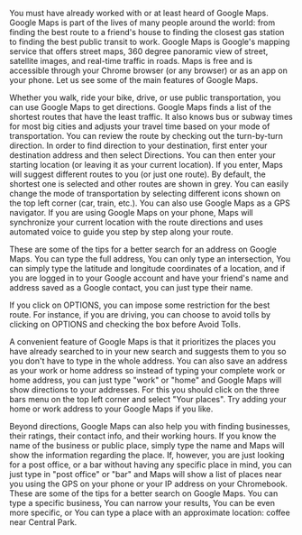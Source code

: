 You must have already worked with or at least heard of Google Maps. Google Maps is part of the lives of many people around the world: from finding the best route to a friend's house to finding the closest gas station to finding the best public transit to work. Google Maps is Google's mapping service that offers street maps, 360 degree panoramic view of street, satellite images, and real-time traffic in roads. Maps is free and is accessible through your Chrome browser (or any browser) or as an app on your phone. Let us see some of the main features of Google Maps.

Whether you walk, ride your bike, drive, or use public transportation, you can use Google Maps to get directions. Google Maps finds a list of the shortest routes that have the least traffic. It also knows bus or subway times for most big cities and adjusts your travel time based on your mode of transportation. You can review the route by checking out the turn-by-turn direction. In order to find direction to your destination, first enter your destination address and then select Directions. You can then enter your starting location (or leaving it as your current location). If you enter, Maps will suggest different routes to you (or just one route). By default, the shortest one is selected and other routes are shown in grey. You can easily change the mode of transportation by selecting different icons shown on the top left corner (car, train, etc.). You can also use Google Maps as a GPS navigator. If you are using Google Maps on your phone, Maps will synchronize your current location with the route directions and uses automated voice to guide you step by step along your route. 

These are some of the tips for a better search for an address on Google Maps. You can type the full address, You can only type an intersection, You can simply type the latitude and longitude coordinates of a location, and if you are logged in to your Google account and have your friend's name and address saved as a Google contact, you can just type their name.

If you click on OPTIONS, you can impose some restriction for the best route. For instance, if you are driving, you can choose to avoid tolls by clicking on OPTIONS and checking the box before Avoid Tolls.

A convenient feature of Google Maps is that it prioritizes the places you have already searched to in your new search and suggests them to you so you don't have to type in the whole address. You can also save an address as your work or home address so instead of typing your complete work or home address, you can just type "work" or "home" and Google Maps will show directions to your addresses. For this you should click on the three bars menu on the top left corner and select "Your places". Try adding your home or work address to your Google Maps if you like.

Beyond directions, Google Maps can also help you with finding businesses, their ratings, their contact info, and their working hours. If you know the name of the business or public place, simply type the name and Maps will show the information regarding the place. If, however, you are just looking for a post office, or a bar without having any specific place in mind, you can just type in "post office" or "bar" and Maps will show a list of places near you using the GPS on your phone or your IP address on your Chromebook. These are some of the tips for a better search on Google Maps. You can type a specific business, You can narrow your results, You can be even more specific, or You can type a place with an approximate location: coffee near Central Park.
